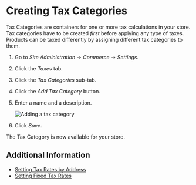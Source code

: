 # Creating Tax Categories

Tax Categories are containers for one or more tax calculations in your store. Tax categories have to be created _first_ before applying any type of taxes.  Products can be taxed differently by assigning different tax categories to them.

1. Go to _Site Administration_ → _Commerce_ → _Settings_.
1. Click the _Taxes_ tab.
1. Click the _Tax Categories_ sub-tab.
1. Click the _Add Tax Category_ button.
1. Enter a name and a description.

    ![Adding a tax category](./images/01.png)

1. Click _Save_.

The Tax Category is now available for your store.

## Additional Information

* [Setting Tax Rates by Address](../setting-tax-rate-by-address/README.md)
* [Setting Fixed Tax Rates](../setting-tax-rate-by-fixed-rate/README.md)
